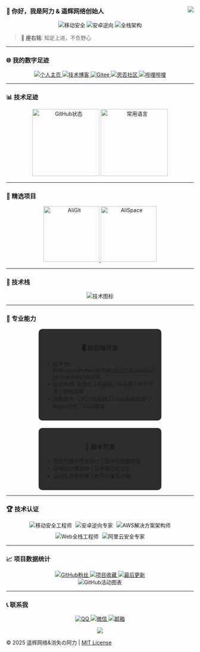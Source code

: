 ### 👋 你好，我是阿力 & 遥辉网络创始人<a href="https://github.com/Ktz-ali/"><img align="right" src="https://komarev.com/ghpvc/?username=Ktz-ali&label=访问量&color=0e75b6&style=for-the-badge"></a>

<p align="center">
  <img src="https://img.shields.io/badge/移动安全攻防专家-%F0%9F%92%BB-blueviolet?style=flat-square" alt="移动安全">
  <img src="https://img.shields.io/badge/安卓逆向工程师-%F0%9F%A7%A9-success?style=flat-square" alt="安卓逆向">
  <img src="https://img.shields.io/badge/全栈架构师-%F0%9F%9B%A0%EF%B8%8F-important?style=flat-square" alt="全栈架构">
</p>

> **🌟 座右铭**: 知足上进，不负野心  

---

### 🌐 我的数字足迹
<div align="center">
  <a href="http://www.ktzali.cn" target="_blank">
    <img src="https://img.shields.io/badge/个人主页-ktzali.cn-2CA5E0?logo=homeassistant&logoColor=white&style=flat-square" alt="个人主页">
  </a>
  <a href="http://www.94ali.top" target="_blank">
    <img src="https://img.shields.io/badge/技术博客-94ali.top-FF5722?logo=blogger&logoColor=white&style=flat-square" alt="技术博客">
  </a>
  <a href="https://gitee.com/Ktz-ali" target="_blank">
    <img src="https://img.shields.io/badge/Gitee-Ktz--ali-C71D23?logo=gitee&logoColor=white&style=flat-square" alt="Gitee">
  </a>
  <a href="https://segmentfault.com/u/ktz_ali" target="_blank">
    <img src="https://img.shields.io/badge/思否社区-ktz_ali-39B95C?logo=segmentfault&logoColor=white&style=flat-square" alt="思否社区">
  </a>
  <a href="https://b23.tv/7QqLgsC" target="_blank">
    <img src="https://img.shields.io/badge/哔哩哔哩-消失的阿力-00A1D6?logo=bilibili&logoColor=white&style=flat-square" alt="哔哩哔哩">
  </a>
</div>

---

### 📊 技术足迹
<div align="center">
  <img height="180em" src="https://github-readme-stats.vercel.app/api?hide_border=true&locale=cn&username=Ktz-ali&show_icons=true&include_all_commits=true&theme=radical&rank_icon=github" alt="GitHub状态">
  <img height="180em" src="https://github-readme-stats.vercel.app/api/top-langs/?hide_border=true&locale=cn&username=Ktz-ali&layout=compact&langs_count=8&theme=radical" alt="常用语言">
</div>

---

### 🚀 精选项目
<div align="center">
  <a href="https://github.com/Ktz-ali/AliGit">
    <img height="150em" src="https://github-readme-stats.vercel.app/api/pin/?hide_border=true&username=Ktz-ali&repo=AliGit&show_owner=true&theme=merko" alt="AliGit">
  </a>
  <a href="https://github.com/Ktz-ali/AliSpace">
    <img height="150em" src="https://github-readme-stats.vercel.app/api/pin/?hide_border=true&username=Ktz-ali&repo=AliSpace&show_owner=true&theme=merko" alt="AliSpace">
  </a>
</div>

---

### 🧰 技术栈
<p align="center">
  <img src="https://skillicons.dev/icons?i=java,py,php,bash,js,ts,vue,react,nodejs,androidstudio,git,docker,nginx,linux,mysql,redis,aws,cloudflare&theme=dark&perline=9" alt="技术图标" />
</p>

---

### 💎 专业能力

<div align="center" style="display: flex; flex-wrap: wrap; justify-content: center; gap: 20px;">
  <div style="background: #2d2d2d; padding: 15px; border-radius: 10px; width: 45%; min-width: 300px;">
    <h3 align="center">🖥️ 前后端开发</h3>
    <ul style="text-align: left;">
      <li>技术栈: PHP/Java/Python/HTML5/CSS3/JavaScript/Vue/Ajax/MySQL</li>
      <li>设计风格: 拟态化 | 毛玻璃 | 科技感 | 卡片布局 | 特效实现</li>
      <li>架构能力: CI/CD流水线 | Linux系统管理 | Nginx优化 | Shell脚本</li>
    </ul>
  </div>
  
  <div style="background: #2d2d2d; padding: 15px; border-radius: 10px; width: 45%; min-width: 300px;">
    <h3 align="center">🤖 脚本开发</h3>
    <ul style="text-align: left;">
      <li>图形化操作界面设计 | 模块化函数封装</li>
      <li>区域化分类管理 | 菜单驱动式交互</li>
      <li>自动化任务处理 | 跨平台兼容方案</li>
    </ul>
  </div>
</div>

---

### 🏆 技术认证
<div align="center">
  <div style="display: flex; flex-wrap: wrap; justify-content: center; gap: 10px;">
    <img src="https://img.shields.io/badge/移动安全工程师-高级-4CAF50?logo=android&style=flat-square" alt="移动安全工程师">
    <img src="https://img.shields.io/badge/安卓逆向专家-认证-9C27B0?logo=androidstudio&style=flat-square" alt="安卓逆向专家">
    <img src="https://img.shields.io/badge/AWS架构师-Associate-FF9900?logo=amazonaws&style=flat-square" alt="AWS解决方案架构师">
    <img src="https://img.shields.io/badge/全栈工程师-TCA-3C78D8?logo=tencentqq&style=flat-square" alt="Web全栈工程师">
    <img src="https://img.shields.io/badge/云安全专家-ACE-FF6A00?logo=alibabacloud&style=flat-square" alt="阿里云安全专家">
  </div>
</div>

---

### 📈 项目数据统计
<div align="center">
  <a href="https://github.com/Ktz-ali">
    <img src="https://img.shields.io/github/followers/Ktz-ali?label=GitHub粉丝&logo=github&style=flat-square&color=181717" alt="GitHub粉丝">
  </a>
  <a href="https://github.com/Ktz-ali?tab=repositories">
    <img src="https://img.shields.io/github/stars/Ktz-ali?label=项目收藏&logo=github&style=flat-square" alt="项目收藏">
  </a>
  <a href="https://github.com/Ktz-ali">
    <img src="https://img.shields.io/github/last-commit/Ktz-ali/Ktz-ali?label=最后更新&logo=github&style=flat-square" alt="最后更新">
  </a>
  <br>
  <img src="https://github-profile-summary-cards.vercel.app/api/cards/profile-details?username=Ktz-ali&theme=github_dark" alt="GitHub活动图表">
</div>

---

### 📞 联系我
<p align="center">
  <a href="https://qm.qq.com/q/DBDjD6OcIS">
    <img src="https://img.shields.io/badge/QQ-1728031575-12B7F5?logo=tencentqq&style=flat-square" alt="QQ">
  </a>
  <a href="#">
    <img src="https://img.shields.io/badge/微信-Ali01021123-07C160?logo=wechat&style=flat-square" alt="微信">
  </a>
  <a href="mailto:xywlxyh@vip.qq.com">
    <img src="https://img.shields.io/badge/邮箱-xywlxyh@vip.qq.com-EA4335?logo=gmail&style=flat-square" alt="邮箱">
  </a>
</p>

<div align="center">
  <img src="https://capsule-render.vercel.app/api?type=waving&color=gradient&height=60&section=footer" />
</div>

© 2025 遥辉网络&消失の阿力 | [MIT License](LICENSE)